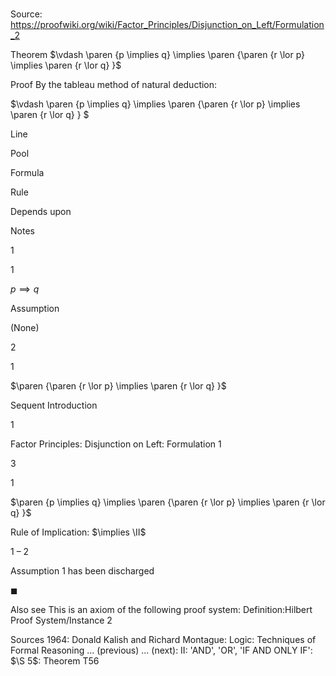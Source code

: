 # 

Source: https://proofwiki.org/wiki/Factor_Principles/Disjunction_on_Left/Formulation_2



Theorem
$\vdash \paren {p \implies q} \implies \paren {\paren {r \lor p} \implies \paren {r \lor q} }$


Proof
By the tableau method of natural deduction:


$\vdash \paren {p \implies q} \implies \paren {\paren {r \lor p} \implies \paren {r \lor q} } $


Line


Pool

Formula

Rule

Depends upon

Notes


1


1

$p \implies q$

Assumption

(None)




2


1

$\paren {\paren {r \lor p} \implies \paren {r \lor q} }$

Sequent Introduction

1

Factor Principles: Disjunction on Left: Formulation 1


3


1

$\paren {p \implies q} \implies \paren {\paren {r \lor p} \implies \paren {r \lor q} }$

Rule of Implication: $\implies \II$

1 – 2

Assumption 1 has been discharged

$\blacksquare$


Also see
This is an axiom of the following proof system:
Definition:Hilbert Proof System/Instance 2


Sources
1964: Donald Kalish and Richard Montague: Logic: Techniques of Formal Reasoning ... (previous) ... (next): $\text{II}$: 'AND', 'OR', 'IF AND ONLY IF': $\S 5$: Theorem $\text{T56}$




